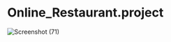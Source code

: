 # Online_Restaurant.project

![Screenshot (71)](https://github.com/Christopalace2580/Online_Restaurant.project/assets/136345109/f9925686-4e9e-49e7-8310-f1fb5c76ba7d)

